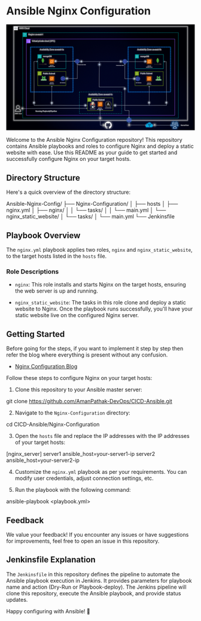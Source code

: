 # Ansible Nginx Configuration

![Project Image](../assets/AWS-Infra-Diagram.gif)

Welcome to the Ansible Nginx Configuration repository! This repository contains Ansible playbooks and roles to configure Nginx and deploy a static website with ease. Use this README as your guide to get started and successfully configure Nginx on your target hosts.

## Directory Structure

Here's a quick overview of the directory structure:

Ansible-Nginx-Config/
├── Nginx-Configuration/
│   ├── hosts
│   ├── nginx.yml
│   ├── nginx/
│   │   └── tasks/
│   │       └── main.yml
│   └── nginx_static_website/
│       └── tasks/
│           └── main.yml
└── Jenkinsfile



## Playbook Overview

The `nginx.yml` playbook applies two roles, `nginx` and `nginx_static_website`, to the target hosts listed in the `hosts` file.

### Role Descriptions

- `nginx`: This role installs and starts Nginx on the target hosts, ensuring the web server is up and running.

- `nginx_static_website`: The tasks in this role clone and deploy a static website to Nginx. Once the playbook runs successfully, you'll have your static website live on the configured Nginx server.

## Getting Started

Before going for the steps, if you want to implement it step by step then refer the blog where everything is present without any confusion.
-  [Nginx Configuration Blog](https://medium.com/@aman.pathak_51134/automating-infrastructure-ansible-playbooks-for-nginx-and-mongodb-configuration-7351c1f28580)

Follow these steps to configure Nginx on your target hosts:

1. Clone this repository to your Ansible master server:

git clone https://github.com/AmanPathak-DevOps/CICD-Ansible.git


2. Navigate to the `Nginx-Configuration` directory:

cd CICD-Ansible/Nginx-Configuration


3. Open the `hosts` file and replace the IP addresses with the IP addresses of your target hosts:

[nginx_server]
server1 ansible_host=your-server1-ip
server2 ansible_host=your-server2-ip


4. Customize the `nginx.yml` playbook as per your requirements. You can modify user credentials, adjust connection settings, etc.

5. Run the playbook with the following command:

ansible-playbook <playbook.yml>


## Feedback

We value your feedback! If you encounter any issues or have suggestions for improvements, feel free to open an issue in this repository.

## Jenkinsfile Explanation

The `Jenkinsfile` in this repository defines the pipeline to automate the Ansible playbook execution in Jenkins. It provides parameters for playbook name and action (Dry-Run or Playbook-deploy). The Jenkins pipeline will clone this repository, execute the Ansible playbook, and provide status updates.

Happy configuring with Ansible! :tada:
